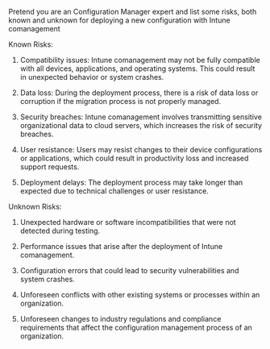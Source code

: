 Pretend you are an Configuration Manager expert and list some risks, both known and unknown for deploying a new configuration with Intune comanagement

Known Risks:

1. Compatibility issues: Intune comanagement may not be fully compatible with all devices, applications, and operating systems. This could result in unexpected behavior or system crashes.

2. Data loss: During the deployment process, there is a risk of data loss or corruption if the migration process is not properly managed.

3. Security breaches: Intune comanagement involves transmitting sensitive organizational data to cloud servers, which increases the risk of security breaches.

4. User resistance: Users may resist changes to their device configurations or applications, which could result in productivity loss and increased support requests.

5. Deployment delays: The deployment process may take longer than expected due to technical challenges or user resistance.

Unknown Risks:

1. Unexpected hardware or software incompatibilities that were not detected during testing.

2. Performance issues that arise after the deployment of Intune comanagement.

3. Configuration errors that could lead to security vulnerabilities and system crashes.

4. Unforeseen conflicts with other existing systems or processes within an organization.

5. Unforeseen changes to industry regulations and compliance requirements that affect the configuration management process of an organization.